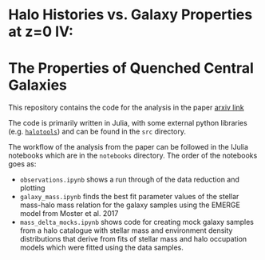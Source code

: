 Halo Histories vs. Galaxy Properties at z=0 IV:
===============================================
The Properties of Quenched Central Galaxies
===========================================

This repository contains the code for the analysis in the paper
[arxiv link](arxiv.org)

The code is primarily written in Julia, with some external python libraries
(e.g. [`halotools`](https://github.com/astropy/halotools)) and can be found in the `src` directory.

The workflow of the analysis from the paper can be followed in the IJulia
notebooks which are in the `notebooks` directory. The order of the notebooks
goes as:

- `observations.ipynb` shows a run through of the data reduction and plotting
- `galaxy_mass.ipynb` finds the best fit parameter values of the
stellar mass-halo mass relation for the galaxy samples using the EMERGE
model from Moster et al. 2017
- `mass_delta_mocks.ipynb` shows code for creating mock galaxy samples from
a halo catalogue with stellar mass and environment density distributions that
derive from fits of stellar mass and halo occupation models which were fitted
using the data samples.
